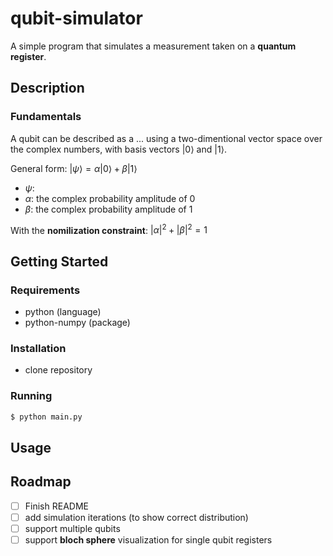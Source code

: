# qubit-simulator
A simple program that simulates a measurement taken on a **quantum register**.

## Description

### Fundamentals
A qubit can be described as a ... using a two-dimentional vector space over the complex numbers, with basis vectors $\lvert0\rangle$ and $\lvert1\rangle$. 

General form: $\lvert\psi\rangle = \alpha\lvert0\rangle + \beta\lvert1\rangle$

- $\psi:$
- $\alpha:$ the complex probability amplitude of $0$
- $\beta:$ the complex probability amplitude of $1$

With the **nomilization constraint**: $\lvert\alpha\rvert^{2} + \lvert\beta\rvert^{2} = 1$

## Getting Started

### Requirements
- python (language)
- python-numpy (package)

### Installation
- clone repository

### Running
```sh
$ python main.py 
```

## Usage

## Roadmap
-[ ] Finish README
-[ ] add simulation iterations (to show correct distribution)
-[ ] support multiple qubits
-[ ] support **bloch sphere** visualization for single qubit registers
